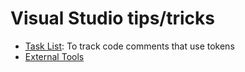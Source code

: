 # Visual Studio tips/tricks

- [Task List](https://github.com/karenpayneoregon/karenpayneoregon.github.io/blob/master/visual-studio/todo.md): To track code comments that use tokens
- [External Tools](https://github.com/karenpayneoregon/karenpayneoregon.github.io/blob/master/visual-studio/external-tools.md)